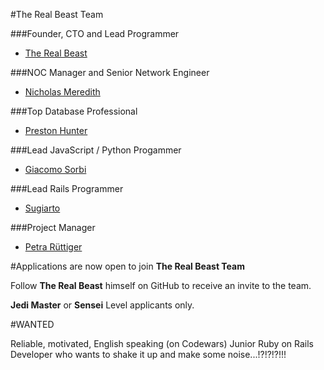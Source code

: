 #The Real Beast Team

###Founder, CTO and Lead Programmer

- [The Real Beast](http://thebeast.me/about/)

###NOC Manager and Senior Network Engineer

- [Nicholas Meredith](https://twitter.com/MrNickMeredith)

###Top Database Professional

- [Preston Hunter](https://www.upwork.com/users/~012ab645e1d96a5c7f)

###Lead JavaScript / Python Progammer

- [Giacomo Sorbi](https://www.codewars.com/users/GiacomoSorbi)

###Lead Rails Programmer

- [Sugiarto](https://www.upwork.com/freelancers/~01e12d81269df3013f)

###Project Manager

- [Petra Rüttiger](https://www.upwork.com/o/profiles/users/_~01012c0f7e1e9bc171/)


#Applications are now open to join **The Real Beast Team**

Follow **The Real Beast** himself on GitHub to receive an invite to the team.

**Jedi Master** or **Sensei** Level applicants only.

#WANTED

Reliable, motivated, English speaking (on Codewars) Junior Ruby on Rails Developer who wants to shake it up and make some noise...!?!?!?!!!


